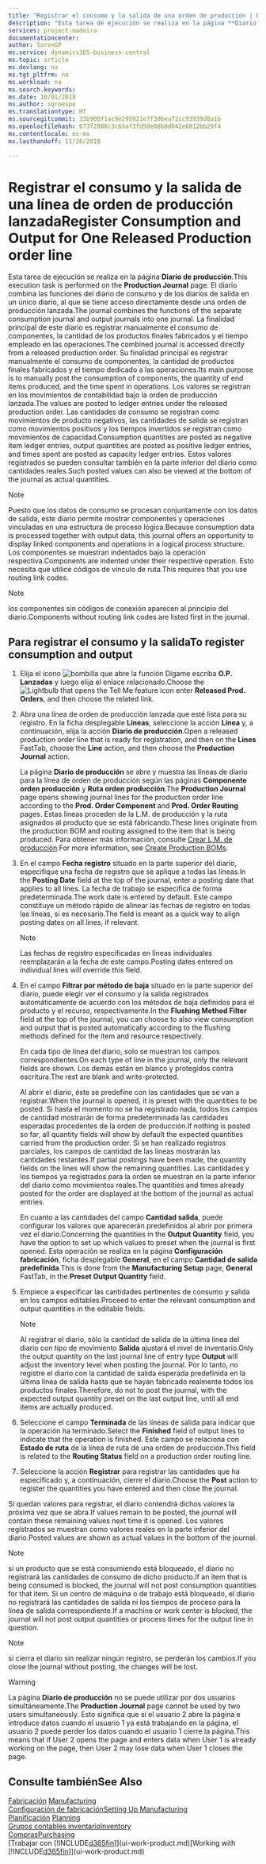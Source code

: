 ```yaml
---
title: "Registrar el consumo y la salida de una orden de producción | Documentos de Microsoft"
description: "Esta tarea de ejecución se realiza en la página **Diario de producción**. El diario combina las funciones del diario de consumo y de los diarios de salida en un único diario, al que se tiene acceso directamente desde una orden de producción lanzada. La finalidad principal de este diario es registrar manualmente el consumo de componentes, la cantidad de los productos finales fabricados y el tiempo empleado en las operaciones. Su finalidad principal es registrar manualmente el consumo de componentes, la cantidad de productos finales fabricados y el tiempo dedicado a las operaciones."
services: project-madeira
documentationcenter: 
author: SorenGP
ms.service: dynamics365-business-central
ms.topic: article
ms.devlang: na
ms.tgt_pltfrm: na
ms.workload: na
ms.search.keywords: 
ms.date: 10/01/2018
ms.author: sgroespe
ms.translationtype: HT
ms.sourcegitcommit: 33b900f1ac9e295921e7f3d6ea72cc93939d8a1b
ms.openlocfilehash: 673f2800c3c65af3fd50e08b0d042e6812bb29f4
ms.contentlocale: es-mx
ms.lasthandoff: 11/26/2018

---
```

# <a name="register-consumption-and-output-for-one-released-production-order-line"></a><span data-ttu-id="43273-106">Registrar el consumo y la salida de una línea de orden de producción lanzada</span><span class="sxs-lookup"><span data-stu-id="43273-106">Register Consumption and Output for One Released Production order line</span></span>
<span data-ttu-id="43273-107">Esta tarea de ejecución se realiza en la página **Diario de producción**.</span><span class="sxs-lookup"><span data-stu-id="43273-107">This execution task is performed on the **Production Journal** page.</span></span> <span data-ttu-id="43273-108">El diario combina las funciones del diario de consumo y de los diarios de salida en un único diario, al que se tiene acceso directamente desde una orden de producción lanzada.</span><span class="sxs-lookup"><span data-stu-id="43273-108">The journal combines the functions of the separate consumption journal and output journals into one journal.</span></span> <span data-ttu-id="43273-109">La finalidad principal de este diario es registrar manualmente el consumo de componentes, la cantidad de los productos finales fabricados y el tiempo empleado en las operaciones.</span><span class="sxs-lookup"><span data-stu-id="43273-109">The combined journal is accessed directly from a released production order.</span></span> <span data-ttu-id="43273-110">Su finalidad principal es registrar manualmente el consumo de componentes, la cantidad de productos finales fabricados y el tiempo dedicado a las operaciones.</span><span class="sxs-lookup"><span data-stu-id="43273-110">Its main purpose is to manually post the consumption of components, the quantity of end items produced, and the time spent in operations.</span></span> <span data-ttu-id="43273-111">Los valores se registran en los movimientos de contabilidad bajo la orden de producción lanzada.</span><span class="sxs-lookup"><span data-stu-id="43273-111">The values are posted to ledger entries under the released production order.</span></span> <span data-ttu-id="43273-112">Las cantidades de consumo se registran como movimientos de producto negativos, las cantidades de salida se registran como movimientos positivos y los tiempos invertidos se registran como movimientos de capacidad.</span><span class="sxs-lookup"><span data-stu-id="43273-112">Consumption quantities are posted as negative item ledger entries, output quantities are posted as positive ledger entries, and times spent are posted as capacity ledger entries.</span></span> <span data-ttu-id="43273-113">Estos valores registrados se pueden consultar también en la parte inferior del diario como cantidades reales.</span><span class="sxs-lookup"><span data-stu-id="43273-113">Such posted values can also be viewed at the bottom of the journal as actual quantities.</span></span>  

> [!NOTE]  
>  <span data-ttu-id="43273-114">Puesto que los datos de consumo se procesan conjuntamente con los datos de salida, este diario permite mostrar componentes y operaciones vinculadas en una estructura de proceso lógica.</span><span class="sxs-lookup"><span data-stu-id="43273-114">Because consumption data is processed together with output data, this journal offers an opportunity to display linked components and operations in a logical process structure.</span></span> <span data-ttu-id="43273-115">Los componentes se muestran indentados bajo la operación respectiva.</span><span class="sxs-lookup"><span data-stu-id="43273-115">Components are indented under their respective operation.</span></span> <span data-ttu-id="43273-116">Esto necesita que utilice códigos de vínculo de ruta.</span><span class="sxs-lookup"><span data-stu-id="43273-116">This requires that you use routing link codes.</span></span>  

> [!NOTE]  
>  <span data-ttu-id="43273-117">los componentes sin códigos de conexión aparecen al principio del diario.</span><span class="sxs-lookup"><span data-stu-id="43273-117">Components without routing link codes are listed first in the journal.</span></span>  

## <a name="to-register-consumption-and-output"></a><span data-ttu-id="43273-118">Para registrar el consumo y la salida</span><span class="sxs-lookup"><span data-stu-id="43273-118">To register consumption and output</span></span>  
1.  <span data-ttu-id="43273-119">Elija el icono ![bombilla que abre la función Dígame](media/ui-search/search_small.png "Dígame que desea hacer") escriba **O.P. Lanzadas** y luego elija el enlace relacionado.</span><span class="sxs-lookup"><span data-stu-id="43273-119">Choose the ![Lightbulb that opens the Tell Me feature](media/ui-search/search_small.png "Tell me what you want to do") icon enter **Released Prod. Orders**, and then choose the related link.</span></span>  
2.  <span data-ttu-id="43273-120">Abra una línea de orden de producción lanzada que esté lista para su registro. En la ficha desplegable **Líneas**, seleccione la acción **Línea** y, a continuación, elija la acción **Diario de producción**.</span><span class="sxs-lookup"><span data-stu-id="43273-120">Open a released production order line that is ready for registration, and then on the **Lines** FastTab, choose the **Line** action, and then choose the **Production Journal** action.</span></span>  

    <span data-ttu-id="43273-121">La página **Diario de producción** se abre y muestra las líneas de diario para la línea de orden de producción según las páginas **Componente orden producción** y **Ruta orden producción**.</span><span class="sxs-lookup"><span data-stu-id="43273-121">The **Production Journal** page opens showing journal lines for the production order line according to the **Prod. Order Component** and **Prod. Order Routing** pages.</span></span> <span data-ttu-id="43273-122">Estas líneas proceden de la L.M. de producción y la ruta asignados al producto que se está fabricando.</span><span class="sxs-lookup"><span data-stu-id="43273-122">These lines originate from the production BOM and routing assigned to the item that is being produced.</span></span> <span data-ttu-id="43273-123">Para obtener más información, consulte [Crear L.M. de producción](production-how-to-create-routings.md).</span><span class="sxs-lookup"><span data-stu-id="43273-123">For more information, see [Create Production BOMs](production-how-to-create-routings.md).</span></span>  

3.  <span data-ttu-id="43273-124">En el campo **Fecha registro** situado en la parte superior del diario, especifique una fecha de registro que se aplique a todas las líneas.</span><span class="sxs-lookup"><span data-stu-id="43273-124">In the **Posting Date** field at the top of the journal, enter a posting date that applies to all lines.</span></span> <span data-ttu-id="43273-125">La fecha de trabajo se especifica de forma predeterminada.</span><span class="sxs-lookup"><span data-stu-id="43273-125">The work date is entered by default.</span></span> <span data-ttu-id="43273-126">Este campo constituye un método rápido de alinear las fechas de registro en todas las líneas, si es necesario.</span><span class="sxs-lookup"><span data-stu-id="43273-126">The field is meant as a quick way to align posting dates on all lines, if relevant.</span></span>  

    > [!NOTE]  
    >  <span data-ttu-id="43273-127">Las fechas de registro especificadas en líneas individuales reemplazarán a la fecha de este campo.</span><span class="sxs-lookup"><span data-stu-id="43273-127">Posting dates entered on individual lines will override this field.</span></span>  

4.  <span data-ttu-id="43273-128">En el campo **Filtrar por método de baja** situado en la parte superior del diario, puede elegir ver el consumo y la salida registrados automáticamente de acuerdo con los métodos de baja definidos para el producto y el recurso, respectivamente.</span><span class="sxs-lookup"><span data-stu-id="43273-128">In the **Flushing Method Filter** field at the top of the journal, you can choose to also view consumption and output that is posted automatically according to the flushing methods defined for the item and resource respectively.</span></span>  

    <span data-ttu-id="43273-129">En cada tipo de línea del diario, solo se muestran los campos correspondientes.</span><span class="sxs-lookup"><span data-stu-id="43273-129">On each type of line in the journal, only the relevant fields are shown.</span></span> <span data-ttu-id="43273-130">Los demás están en blanco y protegidos contra escritura.</span><span class="sxs-lookup"><span data-stu-id="43273-130">The rest are blank and write-protected.</span></span>  

    <span data-ttu-id="43273-131">Al abrir el diario, éste se predefine con las cantidades que se van a registrar.</span><span class="sxs-lookup"><span data-stu-id="43273-131">When the journal is opened, it is preset with the quantities to be posted.</span></span> <span data-ttu-id="43273-132">Si hasta el momento no se ha registrado nada, todos los campos de cantidad mostrarán de forma predeterminada las cantidades esperadas procedentes de la orden de producción.</span><span class="sxs-lookup"><span data-stu-id="43273-132">If nothing is posted so far, all quantity fields will show by default the expected quantities carried from the production order.</span></span> <span data-ttu-id="43273-133">Si se han realizado registros parciales, los campos de cantidad de las líneas mostrarán las cantidades restantes.</span><span class="sxs-lookup"><span data-stu-id="43273-133">If partial postings have been made, the quantity fields on the lines will show the remaining quantities.</span></span> <span data-ttu-id="43273-134">Las cantidades y los tiempos ya registrados para la orden se muestran en la parte inferior del diario como movimientos reales.</span><span class="sxs-lookup"><span data-stu-id="43273-134">The quantities and times already posted for the order are displayed at the bottom of the journal as actual entries.</span></span>  

    <span data-ttu-id="43273-135">En cuanto a las cantidades del campo **Cantidad salida**, puede configurar los valores que aparecerán predefinidos al abrir por primera vez el diario.</span><span class="sxs-lookup"><span data-stu-id="43273-135">Concerning the quantities in the **Output Quantity** field, you have the option to set up which values to preset when the journal is first opened.</span></span> <span data-ttu-id="43273-136">Esta operación se realiza en la página **Configuración fabricación**, ficha desplegable **General**, en el campo **Cantidad de salida predefinida**.</span><span class="sxs-lookup"><span data-stu-id="43273-136">This is done from the **Manufacturing Setup** page, **General** FastTab, in the **Preset Output Quantity** field.</span></span>

5.  <span data-ttu-id="43273-137">Empiece a especificar las cantidades pertinentes de consumo y salida en los campos editables.</span><span class="sxs-lookup"><span data-stu-id="43273-137">Proceed to enter the relevant consumption and output quantities in the editable fields.</span></span>  

    > [!NOTE]  
    >  <span data-ttu-id="43273-138">Al registrar el diario, sólo la cantidad de salida de la última línea del diario con tipo de movimiento **Salida** ajustará el nivel de inventario.</span><span class="sxs-lookup"><span data-stu-id="43273-138">Only the output quantity on the last journal line of entry type **Output** will adjust the inventory level when posting the journal.</span></span> <span data-ttu-id="43273-139">Por lo tanto, no registre el diario con la cantidad de salida esperada predefinida en la última línea de salida hasta que se hayan fabricado realmente todos los productos finales.</span><span class="sxs-lookup"><span data-stu-id="43273-139">Therefore, do not to post the journal, with the expected output quantity preset on the last output line, until all end items are actually produced.</span></span>  

6.  <span data-ttu-id="43273-140">Seleccione el campo **Terminada** de las líneas de salida para indicar que la operación ha terminado.</span><span class="sxs-lookup"><span data-stu-id="43273-140">Select the **Finished** field of output lines to indicate that the operation is finished.</span></span> <span data-ttu-id="43273-141">Este campo se relaciona con **Estado de ruta** de la línea de ruta de una orden de producción.</span><span class="sxs-lookup"><span data-stu-id="43273-141">This field is related to the **Routing Status** field on a production order routing line.</span></span>  
7.  <span data-ttu-id="43273-142">Seleccione la acción **Registrar** para registrar las cantidades que ha especificado y, a continuación, cierre el diario.</span><span class="sxs-lookup"><span data-stu-id="43273-142">Choose the **Post** action to register the quantities you have entered and then close the journal.</span></span>  

<span data-ttu-id="43273-143">Si quedan valores para registrar, el diario contendrá dichos valores la próxima vez que se abra.</span><span class="sxs-lookup"><span data-stu-id="43273-143">If values remain to be posted, the journal will contain these remaining values next time it is opened.</span></span> <span data-ttu-id="43273-144">Los valores registrados se muestran como valores reales en la parte inferior del diario.</span><span class="sxs-lookup"><span data-stu-id="43273-144">Posted values are shown as actual values in the bottom of the journal.</span></span>  

> [!NOTE]  
>  <span data-ttu-id="43273-145"> si un producto que se está consumiendo está bloqueado, el diario no registrará las cantidades de consumo de dicho producto.</span><span class="sxs-lookup"><span data-stu-id="43273-145">If an item that is being consumed is blocked, the journal will not post consumption quantities for that item.</span></span> <span data-ttu-id="43273-146">Si un centro de máquina o de trabajo está bloqueado, el diario no registrará las cantidades de salida ni los tiempos de proceso para la línea de salida correspondiente.</span><span class="sxs-lookup"><span data-stu-id="43273-146">If a machine or work center is blocked, the journal will not post output quantities or process times for the output line in question.</span></span>  

> [!NOTE]  
>  <span data-ttu-id="43273-147">si cierra el diario sin realizar ningún registro, se perderán los cambios.</span><span class="sxs-lookup"><span data-stu-id="43273-147">If you close the journal without posting, the changes will be lost.</span></span>  

> [!WARNING]  
>  <span data-ttu-id="43273-148">La página **Diario de producción** no se puede utilizar por dos usuarios simultáneamente.</span><span class="sxs-lookup"><span data-stu-id="43273-148">The **Production Journal** page cannot be used by two users simultaneously.</span></span> <span data-ttu-id="43273-149">Esto significa que si el usuario 2 abre la página e introduce datos cuando el usuario 1 ya está trabajando en la página, el usuario 2 puede perder los datos cuando el usuario 1 cierre la página.</span><span class="sxs-lookup"><span data-stu-id="43273-149">This means that if User 2 opens the page and enters data when User 1 is already working on the page, then User 2 may lose data when User 1 closes the page.</span></span>  

## <a name="see-also"></a><span data-ttu-id="43273-150">Consulte también</span><span class="sxs-lookup"><span data-stu-id="43273-150">See Also</span></span>  
<span data-ttu-id="43273-151">[Fabricación](production-manage-manufacturing.md)  </span><span class="sxs-lookup"><span data-stu-id="43273-151">[Manufacturing](production-manage-manufacturing.md)  </span></span>  
[<span data-ttu-id="43273-152">Configuración de fabricación</span><span class="sxs-lookup"><span data-stu-id="43273-152">Setting Up Manufacturing</span></span>](production-configure-production-processes.md)  
<span data-ttu-id="43273-153">[Planificación](production-planning.md)    </span><span class="sxs-lookup"><span data-stu-id="43273-153">[Planning](production-planning.md)    </span></span>  
[<span data-ttu-id="43273-154">Grupos contables inventario</span><span class="sxs-lookup"><span data-stu-id="43273-154">Inventory</span></span>](inventory-manage-inventory.md)  
[<span data-ttu-id="43273-155">Compras</span><span class="sxs-lookup"><span data-stu-id="43273-155">Purchasing</span></span>](purchasing-manage-purchasing.md)  
<span data-ttu-id="43273-156">[Trabajar con [!INCLUDE[d365fin](includes/d365fin_md.md)]](ui-work-product.md)</span><span class="sxs-lookup"><span data-stu-id="43273-156">[Working with [!INCLUDE[d365fin](includes/d365fin_md.md)]](ui-work-product.md)</span></span>


